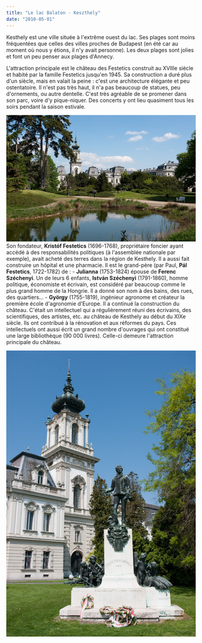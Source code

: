 ```yaml
---
title: "Le lac Balaton - Keszthely"
date: "2010-05-01"
---
```


Kesthely est une ville située à l'extrême ouest du lac. Ses plages sont moins fréquentées que celles des villes proches de Budapest (en été car au moment où nous y étions, il n'y avait personne). Les deux plages sont jolies et font un peu penser aux plages d'Annecy.

L'attraction principale est le château des Festetics construit au XVIIIe siècle et habité par la famille Festetics jusqu'en 1945. Sa construction a duré plus d'un siècle, mais en valait la peine : c'est une architecture élégante et peu ostentatoire. Il n'est pas très haut, il n'a pas beaucoup de statues, peu d'ornements, ou autre dentelle. C'est très agréable de se promener dans son parc, voire d'y pique-niquer. Des concerts y ont lieu quasiment tous les soirs pendant la saison estivale.

![](images/IMGP8573.jpg)  Son fondateur, **Kristóf Festetics** (1696-1768), propriétaire foncier ayant accédé à des responsabilités politiques (à l'assemblée nationale par exemple), avait acheté des terres dans la région de Kesthely. Il a aussi fait construire un hôpital et une pharmacie. Il est le grand-père (par Paul, **Pál Festetics**, 1722-1782) de : - **Julianna** (1753-1824) épouse de **Ferenc Széchenyi**. Un de leurs 6 enfants, **István Széchenyi** (1791-1860), homme politique, économiste et écrivain, est considéré par beaucoup comme le plus grand homme de la Hongrie. Il a donné son nom à des bains, des rues, des quartiers... - **György** (1755-1819), ingénieur agronome et créateur la première école d'agronomie d'Europe. Il a continué la construction du château. C'était un intellectuel qui a régulièrement réuni des écrivains, des scientifiques, des artistes, etc. au château de Kesthely au début du XIXe siècle. Ils ont contribué à la rénovation et aux réformes du pays. Ces intellectuels ont aussi écrit un grand nombre d'ouvrages qui ont constitué une large bibliothèque (90 000 livres). Celle-ci demeure l'attraction principale du château.

![](images/IMGP8557.jpg)
